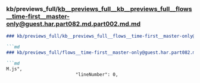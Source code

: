 ### kb/previews_full/kb__previews_full__kb__previews_full__flows__time-first__master-only@guest.har.part082.md.part002.md.md

```md
### kb/previews_full/kb__previews_full__flows__time-first__master-only@guest.har.part082.md.part002.md

```md
### kb/previews_full/flows__time-first__master-only@guest.har.part082.md (part 002)

```md
M.js",
                          "lineNumber": 0,
             
```

```

```

```
